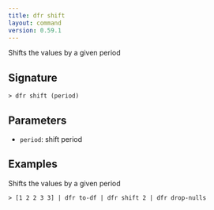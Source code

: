 ```yaml
---
title: dfr shift
layout: command
version: 0.59.1
---
```


Shifts the values by a given period

## Signature

```> dfr shift (period)```

## Parameters

 -  `period`: shift period

## Examples

Shifts the values by a given period
```shell
> [1 2 2 3 3] | dfr to-df | dfr shift 2 | dfr drop-nulls
```
